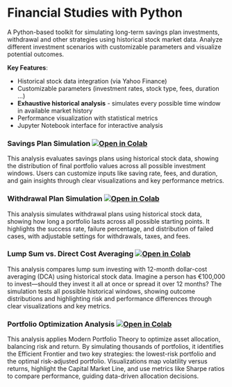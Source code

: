 # Financial Studies with Python

A Python-based toolkit for simulating long-term savings plan investments, withdrawal and other strategies using historical stock market data. Analyze different investment scenarios with customizable parameters and visualize potential outcomes.

**Key Features**:
- Historical stock data integration (via Yahoo Finance)
- Customizable parameters (investment rates, stock type, fees, duration ...)
- **Exhaustive historical analysis** - simulates every possible time window in available market history
- Performance visualization with statistical metrics
- Jupyter Notebook interface for interactive analysis

### Savings Plan Simulation [![Open in Colab](https://colab.research.google.com/assets/colab-badge.svg)](https://colab.research.google.com/github/nezmotic/financial_studies/blob/main/notebooks/savings_plan.ipynb)
This analysis evaluates savings plans using historical stock data, showing the distribution of final portfolio values across all possible investment windows. Users can customize inputs like saving rate, fees, and duration, and gain insights through clear visualizations and key performance metrics.

### Withdrawal Plan Simulation [![Open in Colab](https://colab.research.google.com/assets/colab-badge.svg)](https://colab.research.google.com/github/nezmotic/financial_studies/blob/main/notebooks/withdrawal_plan.ipynb)
This analysis simulates withdrawal plans using historical stock data, showing how long a portfolio lasts across all possible starting points. It highlights the success rate, failure percentage, and distribution of failed cases, with adjustable settings for withdrawals, taxes, and fees.

### Lump Sum vs. Direct Cost Averaging [![Open in Colab](https://colab.research.google.com/assets/colab-badge.svg)](https://colab.research.google.com/github/nezmotic/financial_studies/blob/main/notebooks/lumpsum_vs_dca.ipynb)
This analysis compares lump sum investing with 12-month dollar-cost averaging (DCA) using historical stock data. Imagine a person has €100,000 to invest—should they invest it all at once or spread it over 12 months? The simulation tests all possible historical windows, showing outcome distributions and highlighting risk and performance differences through clear visualizations and key metrics.

### Portfolio Optimization Analysis [![Open in Colab](https://colab.research.google.com/assets/colab-badge.svg)](https://colab.research.google.com/github/nezmotic/financial_studies/blob/main/notebooks/portfolio_optimization.ipynb)
This analysis applies Modern Portfolio Theory to optimize asset allocation, balancing risk and return. By simulating thousands of portfolios, it identifies the Efficient Frontier and two key strategies: the lowest-risk portfolio and the optimal risk-adjusted portfolio. Visualizations map volatility versus returns, highlight the Capital Market Line, and use metrics like Sharpe ratios to compare performance, guiding data-driven allocation decisions.